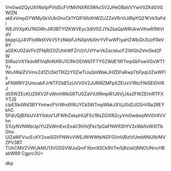 Vm0wd2QyUXlWa1pPVldScFVtMVNXRll3Wkc5V2JHeDBaVVYwV0ZKdGVGWlZN
akExVmpGYWMySkVUbGhoCk1YQlFWbXhWZUZZeVRrVlJiRlpYQ21KVk1IaFdi
WEJIVXpKU1NGWnJiR3BTYlZKWVEyc3dlV0ZJYkZkaQpWRUkwVlhwR1NtVldV
bkppUjJ4VFlsWktXVkV5YzNkbFJrNXpVbXhrYVFwWFIyaHZWbGh3UzFReVRY
aGEKU0ZaVFlrZFNjRlZ0ZUhkWFZrVjVUVlYwVkZaclducFZiWGh2Vm5kd2FW
SllRazVXYkdoM1VqRnNXRlJ1ClNrOEtWbTFTY0ZWdE1WTmpSbFowVGxWT1Yx
WnJWalZVVmxZd1ZUSktTRlZzY0ZwTlJuQnlWakJHZDFaRwpTbFpqUlZwWFls
aFNWRlY2UmxabFJrNTFDbE5zUVV0V2JURlRZMFpXZEUxV1RtcFNiSEI0VlRJ
d05WZEcKU25KV2FsWmhWbGRTU0ZaVVJtRmpiR1J6VjJ4a2FWZEhhRTFXYTJS
clpESkdWd3BYYmtwcFVrWndXRlJYCk5WTmpWbkJXVjJ0d2JGSnVRa2REYkhC
SFdUQjBXbUV4Y0doV1JFWlhZekpHUjFSc1RsZGlXR2cyVm0wdwpNV0V4VVhn
S1UyNVNWbUpIYUZkWmExcExaV3hhVjFkc1pGaFNWR3hYV2xWa1IxWXlTbGho
UlZaWFVucEcKY2xwSGVFNWxVWEJWWWtkNGFGVnVjRzlVUmtWNUNrMVZPV3BT
TUhCMVZVWlJkMU13VG5SVWJuQmFXbm93Ck9VTm5jRzlaVjNNOUNncHBabW89
Cgprc3U=

dkp